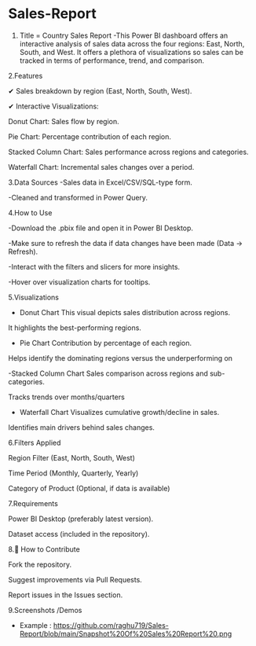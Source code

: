 # Sales-Report

1. Title = Country Sales Report -This Power BI dashboard offers an interactive analysis of sales data across the four regions: East, North, South, and West. It offers a plethora of visualizations so sales can be tracked in terms of performance, trend, and comparison.

2.Features

✔ Sales breakdown by region (East, North, South, West).

✔ Interactive Visualizations:

Donut Chart: Sales flow by region.

Pie Chart: Percentage contribution of each region.

Stacked Column Chart: Sales performance across regions and categories.

Waterfall Chart: Incremental sales changes over a period.

3.Data Sources
-Sales data in Excel/CSV/SQL-type form.

-Cleaned and transformed in Power Query.

4.How to Use

-Download the .pbix file and open it in Power BI Desktop.

-Make sure to refresh the data if data changes have been made (Data → Refresh).

-Interact with the filters and slicers for more insights.

-Hover over visualization charts for tooltips.

5.Visualizations

- Donut Chart
This visual depicts sales distribution across regions.

It highlights the best-performing regions.

- Pie Chart
Contribution by percentage of each region.

Helps identify the dominating regions versus the underperforming on

-Stacked Column Chart
Sales comparison across regions and sub-categories.

Tracks trends over months/quarters
- Waterfall Chart
Visualizes cumulative growth/decline in sales.

Identifies main drivers behind sales changes.

6.Filters Applied

Region Filter (East, North, South, West)

Time Period (Monthly, Quarterly, Yearly)

Category of Product (Optional, if data is available)

7.Requirements

Power BI Desktop (preferably latest version).

Dataset access (included in the repository).

8.🔹 How to Contribute

Fork the repository.

Suggest improvements via Pull Requests.

Report issues in the Issues section.

9.Screenshots /Demos

- Example : https://github.com/raghu719/Sales-Report/blob/main/Snapshot%20Of%20Sales%20Report%20.png
  
